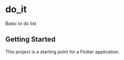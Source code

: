 # do_it

Basic to do list

## Getting Started

This project is a starting point for a Flutter application.

